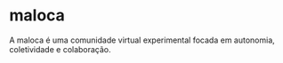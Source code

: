 # maloca

A maloca é uma comunidade virtual experimental focada em autonomia, coletividade e colaboração.
